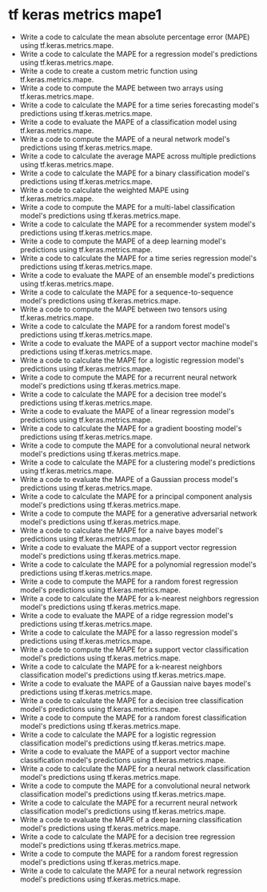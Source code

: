 # tf keras metrics mape1

- Write a code to calculate the mean absolute percentage error (MAPE) using tf.keras.metrics.mape.
- Write a code to calculate the MAPE for a regression model's predictions using tf.keras.metrics.mape.
- Write a code to create a custom metric function using tf.keras.metrics.mape.
- Write a code to compute the MAPE between two arrays using tf.keras.metrics.mape.
- Write a code to calculate the MAPE for a time series forecasting model's predictions using tf.keras.metrics.mape.
- Write a code to evaluate the MAPE of a classification model using tf.keras.metrics.mape.
- Write a code to compute the MAPE of a neural network model's predictions using tf.keras.metrics.mape.
- Write a code to calculate the average MAPE across multiple predictions using tf.keras.metrics.mape.
- Write a code to calculate the MAPE for a binary classification model's predictions using tf.keras.metrics.mape.
- Write a code to calculate the weighted MAPE using tf.keras.metrics.mape.
- Write a code to compute the MAPE for a multi-label classification model's predictions using tf.keras.metrics.mape.
- Write a code to calculate the MAPE for a recommender system model's predictions using tf.keras.metrics.mape.
- Write a code to compute the MAPE of a deep learning model's predictions using tf.keras.metrics.mape.
- Write a code to calculate the MAPE for a time series regression model's predictions using tf.keras.metrics.mape.
- Write a code to evaluate the MAPE of an ensemble model's predictions using tf.keras.metrics.mape.
- Write a code to calculate the MAPE for a sequence-to-sequence model's predictions using tf.keras.metrics.mape.
- Write a code to compute the MAPE between two tensors using tf.keras.metrics.mape.
- Write a code to calculate the MAPE for a random forest model's predictions using tf.keras.metrics.mape.
- Write a code to evaluate the MAPE of a support vector machine model's predictions using tf.keras.metrics.mape.
- Write a code to calculate the MAPE for a logistic regression model's predictions using tf.keras.metrics.mape.
- Write a code to compute the MAPE for a recurrent neural network model's predictions using tf.keras.metrics.mape.
- Write a code to calculate the MAPE for a decision tree model's predictions using tf.keras.metrics.mape.
- Write a code to evaluate the MAPE of a linear regression model's predictions using tf.keras.metrics.mape.
- Write a code to calculate the MAPE for a gradient boosting model's predictions using tf.keras.metrics.mape.
- Write a code to compute the MAPE for a convolutional neural network model's predictions using tf.keras.metrics.mape.
- Write a code to calculate the MAPE for a clustering model's predictions using tf.keras.metrics.mape.
- Write a code to evaluate the MAPE of a Gaussian process model's predictions using tf.keras.metrics.mape.
- Write a code to calculate the MAPE for a principal component analysis model's predictions using tf.keras.metrics.mape.
- Write a code to compute the MAPE for a generative adversarial network model's predictions using tf.keras.metrics.mape.
- Write a code to calculate the MAPE for a naive bayes model's predictions using tf.keras.metrics.mape.
- Write a code to evaluate the MAPE of a support vector regression model's predictions using tf.keras.metrics.mape.
- Write a code to calculate the MAPE for a polynomial regression model's predictions using tf.keras.metrics.mape.
- Write a code to compute the MAPE for a random forest regression model's predictions using tf.keras.metrics.mape.
- Write a code to calculate the MAPE for a k-nearest neighbors regression model's predictions using tf.keras.metrics.mape.
- Write a code to evaluate the MAPE of a ridge regression model's predictions using tf.keras.metrics.mape.
- Write a code to calculate the MAPE for a lasso regression model's predictions using tf.keras.metrics.mape.
- Write a code to compute the MAPE for a support vector classification model's predictions using tf.keras.metrics.mape.
- Write a code to calculate the MAPE for a k-nearest neighbors classification model's predictions using tf.keras.metrics.mape.
- Write a code to evaluate the MAPE of a Gaussian naive bayes model's predictions using tf.keras.metrics.mape.
- Write a code to calculate the MAPE for a decision tree classification model's predictions using tf.keras.metrics.mape.
- Write a code to compute the MAPE for a random forest classification model's predictions using tf.keras.metrics.mape.
- Write a code to calculate the MAPE for a logistic regression classification model's predictions using tf.keras.metrics.mape.
- Write a code to evaluate the MAPE of a support vector machine classification model's predictions using tf.keras.metrics.mape.
- Write a code to calculate the MAPE for a neural network classification model's predictions using tf.keras.metrics.mape.
- Write a code to compute the MAPE for a convolutional neural network classification model's predictions using tf.keras.metrics.mape.
- Write a code to calculate the MAPE for a recurrent neural network classification model's predictions using tf.keras.metrics.mape.
- Write a code to evaluate the MAPE of a deep learning classification model's predictions using tf.keras.metrics.mape.
- Write a code to calculate the MAPE for a decision tree regression model's predictions using tf.keras.metrics.mape.
- Write a code to compute the MAPE for a random forest regression model's predictions using tf.keras.metrics.mape.
- Write a code to calculate the MAPE for a neural network regression model's predictions using tf.keras.metrics.mape.